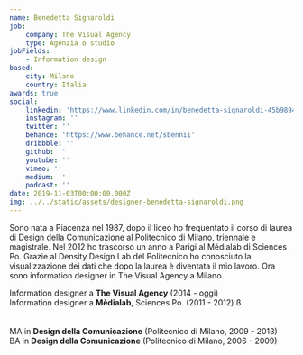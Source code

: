 ```yaml
---
name: Benedetta Signaroldi
job:
    company: The Visual Agency
    type: Agenzia o studio
jobFields:
    - Information design
based:
    city: Milano
    country: Italia
awards: true
social:
    linkedin: 'https://www.linkedin.com/in/benedetta-signaroldi-45b98942/'
    instagram: ''
    twitter: ''
    behance: 'https://www.behance.net/sbennii'
    dribbble: ''
    github: ''
    youtube: ''
    vimeo: ''
    medium: ''
    podcast: ''
date: 2019-11-03T00:00:00.000Z
img: ../../static/assets/designer-benedetta-signaroldi.png
---
```


Sono nata a Piacenza nel 1987, dopo il liceo ho frequentato il corso di laurea di Design della Comunicazione al Politecnico di Milano, triennale e magistrale. Nel 2012 ho trascorso un anno a Parigi al Médialab di Sciences Po. Grazie al Density Design Lab del Politecnico ho conosciuto la visualizzazione dei dati che dopo la laurea è diventata il mio lavoro. Ora sono information designer in The Visual Agency a Milano.

Information designer a **The Visual Agency** (2014 - oggi)  
Information designer a **Mèdialab**, Sciences Po. (2011 - 2012) ß<br/><br/>  
MA in **Design della Comunicazione** (Politecnico di Milano, 2009 - 2013)  
BA in **Design della Comunicazione** (Politecnico di Milano, 2006 - 2009)<br/><br/>

